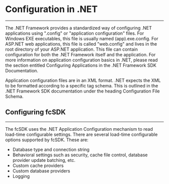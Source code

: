 # Configuration in .NET

---

The .NET Framework provides a standardized way of configuring .NET applications using ".config" or "application configuration" files. For Windows EXE executables, this file is usually named (app).exe.config. For ASP.NET web applications, this file is called "web.config" and lives in the root directory of your ASP.NET application. This file can contain configuration for both the .NET Framework itself and the application. For more information on application configuration basics in .NET, please read the section entitled Configuring Applications in the .NET Framework SDK Documentation. 

Application configuration files are in an XML format. .NET expects the XML to be formatted according to a specific tag schema. This is outlined in the .NET Framework SDK documentation under the heading Configuration File Schema. 

## Configuring fcSDK

---

The fcSDK uses the .NET Application Configuration mechanism to read load-time configurable settings. There are several load-time configurable options supported by fcSDK. These are: 

* Database type and connection string 
* Behavioral settings such as security, cache file control, database provider update batching, etc. 
* Custom cache providers 
* Custom database providers 
* Logging 
